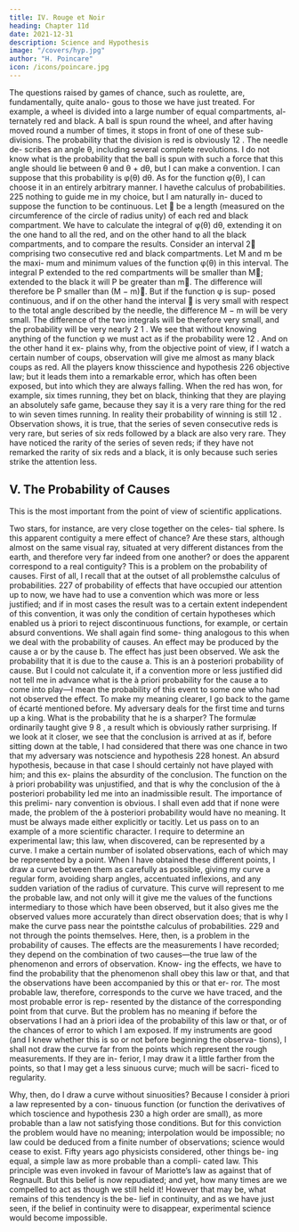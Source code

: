 ```yaml
---
title: IV. Rouge et Noir
heading: Chapter 11d
date: 2021-12-31
description: Science and Hypothesis
image: "/covers/hyp.jpg"
author: "H. Poincare"
icon: /icons/poincare.jpg
---
```



The questions raised by games of
chance, such as roulette, are, fundamentally, quite analo-
gous to those we have just treated. For example, a wheel
is divided into a large number of equal compartments, al-
ternately red and black. A ball is spun round the wheel,
and after having moved round a number of times, it stops
in front of one of these sub-divisions. The probability
that the division is red is obviously 12 . The needle de-
scribes an angle θ, including several complete revolutions.
I do not know what is the probability that the ball is
spun with such a force that this angle should lie between
θ and θ + dθ, but I can make a convention. I can suppose
that this probability is φ(θ) dθ. As for the function φ(θ),
I can choose it in an entirely arbitrary manner. I havethe calculus of probabilities.
225
nothing to guide me in my choice, but I am naturally in-
duced to suppose the function to be continuous. Let  be
a length (measured on the circumference of the circle of
radius unity) of each red and black compartment. We
have to calculate the integral of φ(θ) dθ, extending it on
the one hand to all the red, and on the other hand to
all the black compartments, and to compare the results.
Consider an interval 2 comprising two consecutive red
and black compartments. Let M and m be the maxi-
mum and minimum values of the function φ(θ) in this
interval. The integral P extended to the red compartments
will be smaller than
M; extended to the black it will
P
be greater than
m.
The difference will therefore be
P
smaller than (M − m). But if the function φ is sup-
posed continuous, and if on the other hand the interval 
is very small with respect to the total angle described by
the needle, the difference M − m will be very small. The
difference of the two integrals will be therefore very small,
and the probability will be very nearly 2 1 . We see that
without knowing anything of the function φ we must act
as if the probability were 12 . And on the other hand it ex-
plains why, from the objective point of view, if I watch a
certain number of coups, observation will give me almost
as many black coups as red. All the players know thisscience and hypothesis
226
objective law; but it leads them into a remarkable error,
which has often been exposed, but into which they are
always falling. When the red has won, for example, six
times running, they bet on black, thinking that they are
playing an absolutely safe game, because they say it is a
very rare thing for the red to win seven times running. In
reality their probability of winning is still 12 . Observation
shows, it is true, that the series of seven consecutive reds
is very rare, but series of six reds followed by a black are
also very rare. They have noticed the rarity of the series
of seven reds; if they have not remarked the rarity of six
reds and a black, it is only because such series strike the
attention less.


## V. The Probability of Causes

This is the most important from the point of view of scientific applications. 

Two stars, for instance, are very close together on the celes-
tial sphere. Is this apparent contiguity a mere effect of
chance? Are these stars, although almost on the same
visual ray, situated at very different distances from the
earth, and therefore very far indeed from one another? or
does the apparent correspond to a real contiguity? This
is a problem on the probability of causes.
First of all, I recall that at the outset of all problemsthe calculus of probabilities.
227
of probability of effects that have occupied our attention
up to now, we have had to use a convention which was
more or less justified; and if in most cases the result was
to a certain extent independent of this convention, it was
only the condition of certain hypotheses which enabled
us à priori to reject discontinuous functions, for example,
or certain absurd conventions. We shall again find some-
thing analogous to this when we deal with the probability
of causes. An effect may be produced by the cause a or
by the cause b. The effect has just been observed. We
ask the probability that it is due to the cause a. This
is an à posteriori probability of cause. But I could not
calculate it, if a convention more or less justified did not
tell me in advance what is the à priori probability for
the cause a to come into play—I mean the probability of
this event to some one who had not observed the effect.
To make my meaning clearer, I go back to the game of
écarté mentioned before. My adversary deals for the first
time and turns up a king. What is the probability that
he is a sharper? The formulæ ordinarily taught give 9 8 ,
a result which is obviously rather surprising. If we look
at it closer, we see that the conclusion is arrived at as if,
before sitting down at the table, I had considered that
there was one chance in two that my adversary was notscience and hypothesis
228
honest. An absurd hypothesis, because in that case I
should certainly not have played with him; and this ex-
plains the absurdity of the conclusion. The function on
the à priori probability was unjustified, and that is why
the conclusion of the à posteriori probability led me into
an inadmissible result. The importance of this prelimi-
nary convention is obvious. I shall even add that if none
were made, the problem of the à posteriori probability
would have no meaning. It must be always made either
explicitly or tacitly.
Let us pass on to an example of a more scientific
character. I require to determine an experimental law;
this law, when discovered, can be represented by a curve.
I make a certain number of isolated observations, each
of which may be represented by a point. When I have
obtained these different points, I draw a curve between
them as carefully as possible, giving my curve a regular
form, avoiding sharp angles, accentuated inflexions, and
any sudden variation of the radius of curvature. This
curve will represent to me the probable law, and not only
will it give me the values of the functions intermediary to
those which have been observed, but it also gives me the
observed values more accurately than direct observation
does; that is why I make the curve pass near the pointsthe calculus of probabilities.
229
and not through the points themselves.
Here, then, is a problem in the probability of causes.
The effects are the measurements I have recorded; they
depend on the combination of two causes—the true law
of the phenomenon and errors of observation. Know-
ing the effects, we have to find the probability that the
phenomenon shall obey this law or that, and that the
observations have been accompanied by this or that er-
ror. The most probable law, therefore, corresponds to the
curve we have traced, and the most probable error is rep-
resented by the distance of the corresponding point from
that curve. But the problem has no meaning if before
the observations I had an à priori idea of the probability
of this law or that, or of the chances of error to which
I am exposed. If my instruments are good (and I knew
whether this is so or not before beginning the observa-
tions), I shall not draw the curve far from the points
which represent the rough measurements. If they are in-
ferior, I may draw it a little farther from the points, so
that I may get a less sinuous curve; much will be sacri-
ficed to regularity.

Why, then, do I draw a curve without sinuosities?
Because I consider à priori a law represented by a con-
tinuous function (or function the derivatives of which toscience and hypothesis
230
a high order are small), as more probable than a law not
satisfying those conditions. But for this conviction the
problem would have no meaning; interpolation would be
impossible; no law could be deduced from a finite number
of observations; science would cease to exist.
Fifty years ago physicists considered, other things be-
ing equal, a simple law as more probable than a compli-
cated law. This principle was even invoked in favour
of Mariotte’s law as against that of Regnault. But this
belief is now repudiated; and yet, how many times are
we compelled to act as though we still held it! However
that may be, what remains of this tendency is the be-
lief in continuity, and as we have just seen, if the belief in
continuity were to disappear, experimental science would
become impossible.


